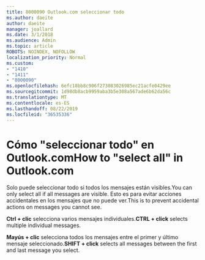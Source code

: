 ```yaml
---
title: 8000090 Outlook.com seleccionar todo
ms.author: daeite
author: daeite
manager: joallard
ms.date: 3/1/2018
ms.audience: Admin
ms.topic: article
ROBOTS: NOINDEX, NOFOLLOW
localization_priority: Normal
ms.custom:
- "1410"
- "1411"
- "8000090"
ms.openlocfilehash: 6efc18bb8c906f273083026985ec21acfe0429ee
ms.sourcegitcommit: 1d98db8acb9959aba3b5e308a567ade6b62da56c
ms.translationtype: MT
ms.contentlocale: es-ES
ms.lasthandoff: 08/22/2019
ms.locfileid: "36535336"
---
```

# <a name="how-to-select-all-in-outlookcom"></a><span data-ttu-id="cb57f-102">Cómo "seleccionar todo" en Outlook.com</span><span class="sxs-lookup"><span data-stu-id="cb57f-102">How to "select all" in Outlook.com</span></span>

<span data-ttu-id="cb57f-103">Solo puede seleccionar todo si todos los mensajes están visibles.</span><span class="sxs-lookup"><span data-stu-id="cb57f-103">You can only select all if all messages are visible.</span></span> <span data-ttu-id="cb57f-104">Esto es para evitar acciones accidentales en los mensajes que no puede ver.</span><span class="sxs-lookup"><span data-stu-id="cb57f-104">This is to prevent accidental actions on messages you cannot see.</span></span>

<span data-ttu-id="cb57f-105">**Ctrl + clic** selecciona varios mensajes individuales.</span><span class="sxs-lookup"><span data-stu-id="cb57f-105">**CTRL + click** selects multiple individual messages.</span></span>

<span data-ttu-id="cb57f-106">**Mayús + clic** selecciona todos los mensajes entre el primer y último mensaje seleccionado.</span><span class="sxs-lookup"><span data-stu-id="cb57f-106">**SHIFT + click** selects all messages between the first and last message you select.</span></span>